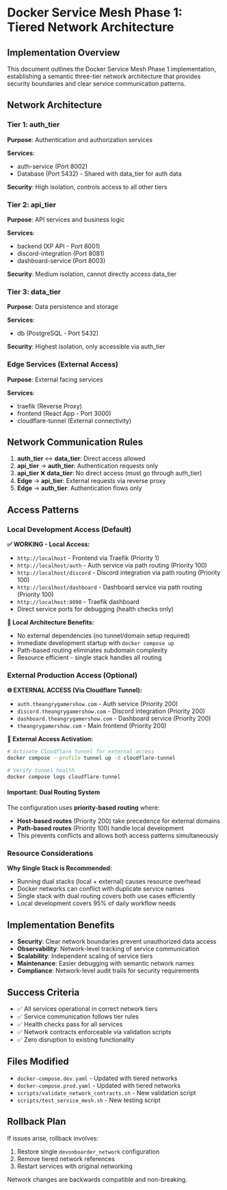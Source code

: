 # Docker Service Mesh Phase 1: Tiered Network Architecture

## Implementation Overview

This document outlines the Docker Service Mesh Phase 1 implementation, establishing a semantic three-tier network architecture that provides security boundaries and clear service communication patterns.

## Network Architecture

### Tier 1: auth_tier

**Purpose**: Authentication and authorization services

**Services**:

- auth-service (Port 8002)
- Database (Port 5432) - Shared with data_tier for auth data

**Security**: High isolation, controls access to all other tiers

### Tier 2: api_tier

**Purpose**: API services and business logic

**Services**:

- backend (XP API - Port 8001)
- discord-integration (Port 8081)
- dashboard-service (Port 8003)

**Security**: Medium isolation, cannot directly access data_tier

### Tier 3: data_tier

**Purpose**: Data persistence and storage

**Services**:

- db (PostgreSQL - Port 5432)

**Security**: Highest isolation, only accessible via auth_tier

### Edge Services (External Access)

**Purpose**: External facing services

**Services**:

- traefik (Reverse Proxy)
- frontend (React App - Port 3000)
- cloudflare-tunnel (External connectivity)

## Network Communication Rules

1. **auth_tier** ↔ **data_tier**: Direct access allowed
2. **api_tier** → **auth_tier**: Authentication requests only
3. **api_tier** ❌ **data_tier**: No direct access (must go through auth_tier)
4. **Edge** → **api_tier**: External requests via reverse proxy
5. **Edge** → **auth_tier**: Authentication flows only

## Access Patterns

### Local Development Access (Default)

**✅ WORKING - Local Access:**

- `http://localhost` - Frontend via Traefik (Priority 1)
- `http://localhost/auth` - Auth service via path routing (Priority 100)
- `http://localhost/discord` - Discord integration via path routing (Priority 100)
- `http://localhost/dashboard` - Dashboard service via path routing (Priority 100)
- `http://localhost:8090` - Traefik dashboard
- Direct service ports for debugging (health checks only)

**🔧 Local Architecture Benefits:**

- No external dependencies (no tunnel/domain setup required)
- Immediate development startup with `docker compose up`
- Path-based routing eliminates subdomain complexity
- Resource efficient - single stack handles all routing

### External Production Access (Optional)

**🌐 EXTERNAL ACCESS (Via Cloudflare Tunnel):**

- `auth.theangrygamershow.com` - Auth service (Priority 200)
- `discord.theangrygamershow.com` - Discord integration (Priority 200)
- `dashboard.theangrygamershow.com` - Dashboard service (Priority 200)
- `theangrygamershow.com` - Main frontend (Priority 200)

**🔧 External Access Activation:**

```bash
# Activate Cloudflare tunnel for external access
docker compose --profile tunnel up -d cloudflare-tunnel

# Verify tunnel health
docker compose logs cloudflare-tunnel
```

#### Important: Dual Routing System

The configuration uses **priority-based routing** where:

- **Host-based routes** (Priority 200) take precedence for external domains
- **Path-based routes** (Priority 100) handle local development
- This prevents conflicts and allows both access patterns simultaneously

### Resource Considerations

**Why Single Stack is Recommended:**

- Running dual stacks (local + external) causes resource overhead
- Docker networks can conflict with duplicate service names
- Single stack with dual routing covers both use cases efficiently
- Local development covers 95% of daily workflow needs

## Implementation Benefits

- **Security**: Clear network boundaries prevent unauthorized data access
- **Observability**: Network-level tracking of service communication
- **Scalability**: Independent scaling of service tiers
- **Maintenance**: Easier debugging with semantic network names
- **Compliance**: Network-level audit trails for security requirements

## Success Criteria

- ✅ All services operational in correct network tiers
- ✅ Service communication follows tier rules
- ✅ Health checks pass for all services
- ✅ Network contracts enforceable via validation scripts
- ✅ Zero disruption to existing functionality

## Files Modified

- `docker-compose.dev.yaml` - Updated with tiered networks
- `docker-compose.prod.yaml` - Updated with tiered networks
- `scripts/validate_network_contracts.sh` - New validation script
- `scripts/test_service_mesh.sh` - New testing script

## Rollback Plan

If issues arise, rollback involves:

1. Restore single `devonboarder_network` configuration
2. Remove tiered network references
3. Restart services with original networking

Network changes are backwards compatible and non-breaking.

